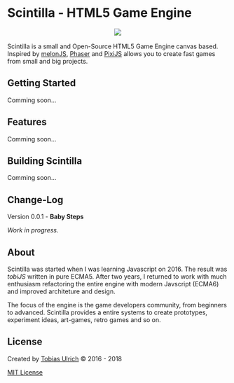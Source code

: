 # Scintilla - HTML5 Game Engine

<div align="center" style="margin:16px 0">
<img src="https://raw.githubusercontent.com/tobiasbu/scintilla/master/resources/scintilla_logo_official.png"/>
</div>


Scintilla is a small and Open-Source HTML5 Game Engine canvas based. Inspired by [melonJS](http://melonjs.org/), [Phaser](https://phaser.io/) and [PixiJS](http://www.pixijs.com/) allows you to create fast games from small and big projects.

## Getting Started

Comming soon...

## Features

Comming soon...

## Building Scintilla

Comming soon...

## Change-Log

Version 0.0.1 - **Baby Steps**

_Work in progress._

## About

Scintilla was started when I was learning Javascript on 2016. The result was _tobiJS_ written in pure ECMA5. After two years, I returned to work with much enthusiasm refactoring the entire engine with modern Javscript (ECMA6) and improved architeture and design.

The focus of the engine is the game developers community, from  beginners to advanced. Scintilla provides a entire systems to create prototypes, experiment ideas, art-games, retro games and so on.  

## License

Created by [Tobias Ulrich](mailto:tobiasbulrich@gmail.com) &copy; 2016 - 2018 

[MIT License](https://github.com/tobiasbu/scintilla/blob/master/LICENSE.md) 

[logo]: https://raw.githubusercontent.com/tobiasbu/scintilla/master/resources/scintilla_logo.png

